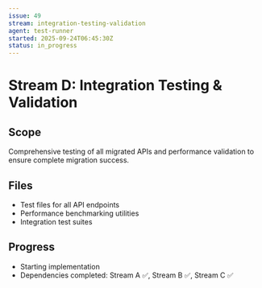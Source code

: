 ```yaml
---
issue: 49
stream: integration-testing-validation
agent: test-runner
started: 2025-09-24T06:45:30Z
status: in_progress
---
```


# Stream D: Integration Testing & Validation

## Scope
Comprehensive testing of all migrated APIs and performance validation to ensure complete migration success.

## Files
- Test files for all API endpoints
- Performance benchmarking utilities
- Integration test suites

## Progress
- Starting implementation
- Dependencies completed: Stream A ✅, Stream B ✅, Stream C ✅